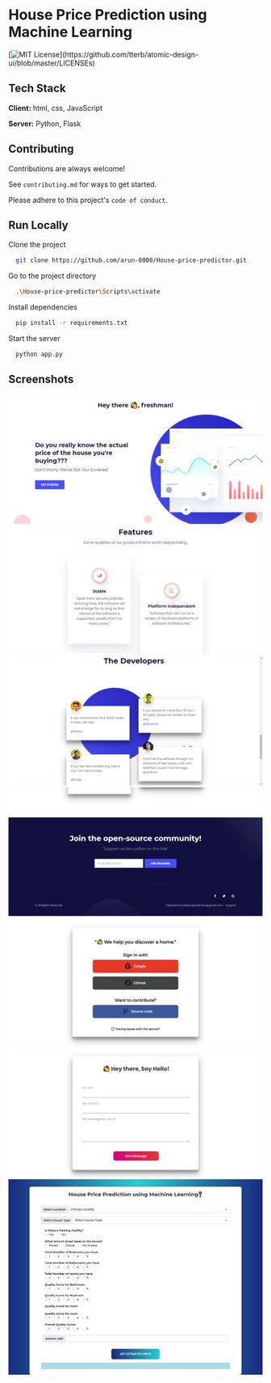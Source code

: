 
# House Price Prediction using Machine Learning

[![MIT License](https://img.shields.io/apm/l/atomic-design-ui.svg?)](https://github.com/tterb/atomic-design-ui/blob/master/LICENSEs)


  
## Tech Stack

**Client:** html, css, JavaScript

**Server:** Python, Flask

  
## Contributing

Contributions are always welcome!

See `contributing.md` for ways to get started.

Please adhere to this project's `code of conduct`.

  
## Run Locally

Clone the project

```bash
  git clone https://github.com/arun-0000/House-price-predictor.git
```

Go to the project directory

```bash
  .\House-price-predictor\Scripts\activate
```

Install dependencies

```bash
  pip install -r requirements.txt
```

Start the server

```bash
  python app.py
```

  
## Screenshots

![App Screenshot](https://github.com/Mayur-Debu/Final_Year_Project/blob/main/Screenshots/HomePage1.png)
![App Screenshot](https://github.com/Mayur-Debu/Final_Year_Project/blob/main/Screenshots/HomePage2.png)
![App Screenshot](https://github.com/Mayur-Debu/Final_Year_Project/blob/main/Screenshots/HomePage4.png)
![App Screenshot](https://github.com/Mayur-Debu/Final_Year_Project/blob/main/Screenshots/HomePage5.png)
![App Screenshot](https://github.com/Mayur-Debu/Final_Year_Project/blob/main/Screenshots/LoginPage.png)
![App Screenshot](https://github.com/Mayur-Debu/Final_Year_Project/blob/main/Screenshots/ContactPage.png)
![App Screenshot](https://github.com/Mayur-Debu/Final_Year_Project/blob/main/Screenshots/HousePricePredictionPage.png)

  
